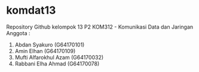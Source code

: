 # komdat13
Repository Github kelompok 13 P2 KOM312 - Komunikasi Data dan Jaringan
Anggota :
1. Abdan Syakuro	(G64170101)
2. Amin Elhan	(G64170109)
3. Mufti Alfarokhul Azam	(G64170032)
4. Rabbani Elha Ahmad	(G64170078)
